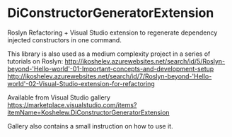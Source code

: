 # DiConstructorGeneratorExtension
Roslyn Refactoring + Visual Studio extension to regenerate dependency injected constructors in one command.

This library is also used as a medium complexity project in a series of tutorials on Roslyn:
http://ikoshelev.azurewebsites.net/search/id/5/Roslyn-beyond-'Hello-world'-01-Important-concepts-and-development-setup
http://ikoshelev.azurewebsites.net/search/id/7/Roslyn-beyond-'Hello-world'-02-Visual-Studio-extension-for-refactoring

Available from Visual Studio gallery https://marketplace.visualstudio.com/items?itemName=Koshelew.DiConstructorGeneratorExtension

Gallery also contains a small instruction on how to use it.
